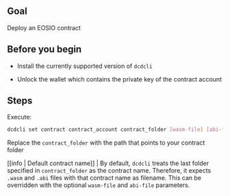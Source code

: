 ## Goal

Deploy an EOSIO contract

## Before you begin

* Install the currently supported version of `dcdcli`

* Unlock the wallet which contains the private key of the contract account

## Steps

Execute:

```sh
dcdcli set contract contract_account contract_folder [wasm-file] [abi-file]
```

Replace the `contract_folder` with the path that points to your contract folder

[[info | Default contract name]]
| By default, `dcdcli` treats the last folder specified in `contract_folder` as the contract name. Therefore, it expects `.wasm` and `.abi` files with that contract name as filename. This can be overridden with the optional `wasm-file` and `abi-file` parameters.
